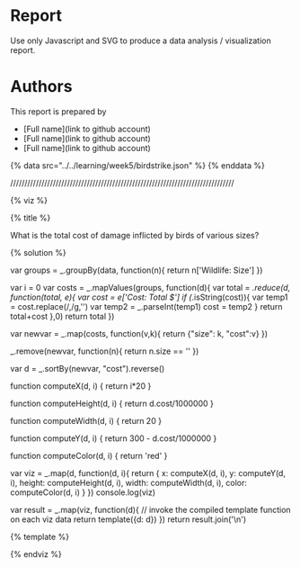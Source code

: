 # Report

Use only Javascript and SVG to produce a data analysis / visualization report.

# Authors

This report is prepared by
* [Full name](link to github account)
* [Full name](link to github account)
* [Full name](link to github account)

<a name="top"/>
<div id="autonav"></div>


{% data src="../../learning/week5/birdstrike.json" %}
{% enddata %}



///////////////////////////////////////////////////////////////////////////////

{% viz %}

{% title %}

What is the total cost of damage inflicted by birds of various sizes?

{% solution %}

var groups = _.groupBy(data, function(n){
	return n['Wildlife: Size']
})



var i = 0
var costs = _.mapValues(groups, function(d){
	var total = _.reduce(d, function(total, e){
		var cost = e['Cost: Total $']
		if (_.isString(cost)){
			var temp1 = cost.replace(/,/g,'')
			var temp2 = _.parseInt(temp1)
			cost = temp2
		}
		return total+cost
	},0)
	return total
})

var newvar = _.map(costs, function(v,k){
	return {"size": k, "cost":v}
})

_.remove(newvar, function(n){
 	return n.size == ''	
})

var d = _.sortBy(newvar, "cost").reverse()



function computeX(d, i) {
    return i*20
}

function computeHeight(d, i) {
    return d.cost/1000000
}

function computeWidth(d, i) {
    return 20 
}

function computeY(d, i) {
    return 300 - d.cost/1000000
}

function computeColor(d, i) {
    return 'red'
}

var viz = _.map(d, function(d, i){
            return {
                x: computeX(d, i),
                y: computeY(d, i),
                height: computeHeight(d, i),
                width: computeWidth(d, i),
                color: computeColor(d, i)
            }
         })
console.log(viz)

var result = _.map(viz, function(d){
         // invoke the compiled template function on each viz data
         return template({d: d})
     })
return result.join('\n')

{% template %}

<rect x="${d.x}"
      y="${d.y}"
      height="${d.height}"
      width="${d.width}"
      style="fill:${d.color};
             stroke-width:3;
             stroke:rgb(0,0,0)" />

{% endviz %}
